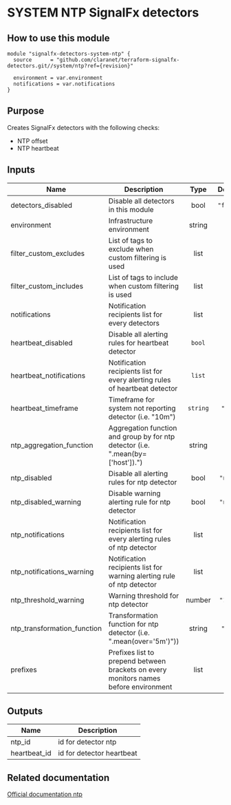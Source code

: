 # SYSTEM NTP SignalFx detectors

## How to use this module

```hcl
module "signalfx-detectors-system-ntp" {
  source      = "github.com/claranet/terraform-signalfx-detectors.git//system/ntp?ref={revision}"

  environment = var.environment
  notifications = var.notifications
}

```

## Purpose

Creates SignalFx detectors with the following checks:

- NTP offset
- NTP heartbeat

## Inputs

| Name | Description | Type | Default | Required |
|------|-------------|:----:|:-----:|:-----:|
| detectors\_disabled | Disable all detectors in this module | bool | `"false"` | no |
| environment | Infrastructure environment | string | n/a | yes |
| filter\_custom\_excludes | List of tags to exclude when custom filtering is used | list | `[]` | no |
| filter\_custom\_includes | List of tags to include when custom filtering is used | list | `[]` | no |
| notifications | Notification recipients list for every detectors | list | n/a | yes |
| heartbeat\_disabled | Disable all alerting rules for heartbeat detector | `bool` | n/a | yes |
| heartbeat\_notifications | Notification recipients list for every alerting rules of heartbeat detector | `list` | `[]` | no |
| heartbeat\_timeframe | Timeframe for system not reporting detector (i.e. "10m") | `string` | `"20m"` | no |
| ntp\_aggregation\_function | Aggregation function and group by for ntp detector \(i.e. ".mean\(by=\['host'\]\)."\) | string | `""` | no |
| ntp\_disabled | Disable all alerting rules for ntp detector | bool | `"null"` | no |
| ntp\_disabled\_warning | Disable warning alerting rule for ntp detector | bool | `"null"` | no |
| ntp\_notifications | Notification recipients list for every alerting rules of ntp detector | list | `[]` | no |
| ntp\_notifications\_warning | Notification recipients list for warning alerting rule of ntp detector | list | `[]` | no |
| ntp\_threshold\_warning | Warning threshold for ntp detector | number | `"1500"` | no |
| ntp\_transformation\_function | Transformation function for ntp detector (i.e. \".mean(over='5m')\")) | string | `"min"` | no |
| prefixes | Prefixes list to prepend between brackets on every monitors names before environment | list | `[]` | no |

## Outputs

| Name | Description |
|------|-------------|
| ntp\_id | id for detector ntp |
| heartbeat\_id | id for detector heartbeat |

## Related documentation

[Official documentation ntp](https://docs.signalfx.com/en/latest/integrations/agent/monitors/ntp.html)
